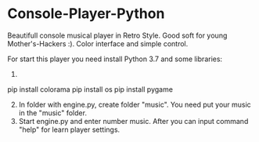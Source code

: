 # Console-Player-Python
Beautifull console musical player in Retro Style. Good soft for yоung Mother's-Hackers :). Сolor interface and simple control.

For start this player you need install Python 3.7 and some libraries:

1.
pip install colorama 
pip install os
pip install pygame

2. In folder with engine.py, create folder "music". You need put your music in the "music" folder.
3. Start engine.py and enter number music. After you can input command "help" for learn player settings.
